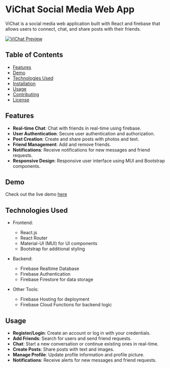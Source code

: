 
# ViChat Social Media Web App

ViChat is a social media web application built with React and firebase that allows users to connect, chat, and share posts with their friends.

[![ViChat Preview](https://firebasestorage.googleapis.com/v0/b/chat-app-f5d74.appspot.com/o/Screenshot%202024-06-22%20104918.png?alt=media&token=ee79db52-51fa-4f6a-854b-f33e3f4546d4)](https://snazzy-scone-348db8.netlify.app/)



## Table of Contents

- [Features](#features)
- [Demo](#demo)
- [Technologies Used](#technologies-used)
- [Installation](#installation)
- [Usage](#usage)
- [Contributing](#contributing)
- [License](#license)

## Features

- **Real-time Chat**: Chat with friends in real-time using firebase.
- **User Authentication**: Secure user authentication and authorization.
- **Post Creation**: Create and share posts with photos and text.
- **Friend Management**: Add and remove friends.
- **Notifications**: Receive notifications for new messages and friend requests.
- **Responsive Design**: Responsive user interface using MUI and Bootstrap components.
## Demo

Check out the live demo [here](https://snazzy-scone-348db8.netlify.app/) 

## Technologies Used

- Frontend:
  - React.js
  - React Router
  - Material-UI (MUI) for UI components
  - Bootstrap for additional styling
 

- Backend:
  - Firebase Realtime Database
  - Firebase Authentication
  - Firebase Firestore for data storage

- Other Tools:
  - Firebase Hosting for deployment
  - Firebase Cloud Functions for backend logic 



## Usage

- **Register/Login**: Create an account or log in with your credentials.
- **Add Friends**: Search for users and send friend requests.
- **Chat**: Start a new conversation or continue existing ones in real-time.
- **Create Posts**: Share posts with text and images.
- **Manage Profile**: Update profile information and profile picture.
- **Notifications**: Receive alerts for new messages and friend requests.

